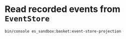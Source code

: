# Read recorded events from `EventStore`

```
bin/console es_sandbox:basket:event-store-projection
```